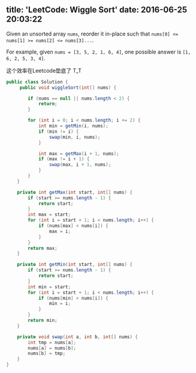 title: 'LeetCode: Wiggle Sort'
date: 2016-06-25 20:03:22
---

Given an unsorted array `nums`, reorder it in-place such that `nums[0] <= nums[1] >= nums[2] <= nums[3]...`.

For example, given `nums = [3, 5, 2, 1, 6, 4]`, one possible answer is `[1, 6, 2, 5, 3, 4]`.

这个效率在Leetcode垫底了 T_T

```java
public class Solution {
     public void wiggleSort(int[] nums) {

        if (nums == null || nums.length < 2) {
            return;
        }

        for (int i = 0; i < nums.length; i += 2) {
            int min = getMin(i, nums);
            if (min != i) {
                swap(min, i, nums);
            }

            int max = getMax(i + 1, nums);
            if (max != i + 1) {
                swap(max, i + 1, nums);
            }
        }
    }

    private int getMax(int start, int[] nums) {
        if (start >= nums.length - 1) {
            return start;
        }
        int max = start;
        for (int i = start + 1; i < nums.length; i++) {
            if (nums[max] < nums[i]) {
                max = i;
            }
        }
        return max;
    }

    private int getMin(int start, int[] nums) {
        if (start >= nums.length - 1) {
            return start;
        }
        int min = start;
        for (int i = start + 1; i < nums.length; i++) {
            if (nums[min] > nums[i]) {
                min = i;
            }
        }
        return min;
    }

    private void swap(int a, int b, int[] nums) {
        int tmp = nums[a];
        nums[a] = nums[b];
        nums[b] = tmp;
    }
}
```